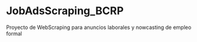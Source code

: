 # JobAdsScraping_BCRP
Proyecto de WebScraping para anuncios laborales y nowcasting de empleo formal  
